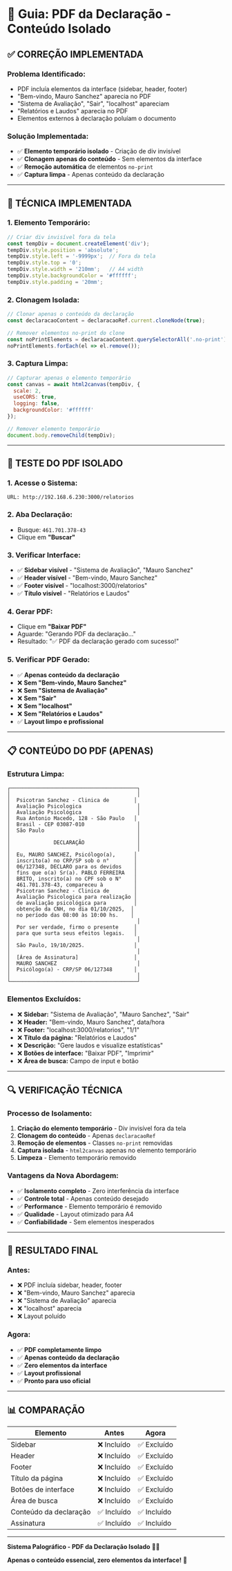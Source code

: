 # 📄 Guia: PDF da Declaração - Conteúdo Isolado

## ✅ CORREÇÃO IMPLEMENTADA

### **Problema Identificado:**
- PDF incluía elementos da interface (sidebar, header, footer)
- "Bem-vindo, Mauro Sanchez" aparecia no PDF
- "Sistema de Avaliação", "Sair", "localhost" apareciam
- "Relatórios e Laudos" aparecia no PDF
- Elementos externos à declaração poluíam o documento

### **Solução Implementada:**
- ✅ **Elemento temporário isolado** - Criação de div invisível
- ✅ **Clonagem apenas do conteúdo** - Sem elementos da interface
- ✅ **Remoção automática** de elementos `no-print`
- ✅ **Captura limpa** - Apenas conteúdo da declaração

---

## 🔧 TÉCNICA IMPLEMENTADA

### **1. Elemento Temporário:**
```javascript
// Criar div invisível fora da tela
const tempDiv = document.createElement('div');
tempDiv.style.position = 'absolute';
tempDiv.style.left = '-9999px';  // Fora da tela
tempDiv.style.top = '0';
tempDiv.style.width = '210mm';   // A4 width
tempDiv.style.backgroundColor = '#ffffff';
tempDiv.style.padding = '20mm';
```

### **2. Clonagem Isolada:**
```javascript
// Clonar apenas o conteúdo da declaração
const declaracaoContent = declaracaoRef.current.cloneNode(true);

// Remover elementos no-print do clone
const noPrintElements = declaracaoContent.querySelectorAll('.no-print');
noPrintElements.forEach(el => el.remove());
```

### **3. Captura Limpa:**
```javascript
// Capturar apenas o elemento temporário
const canvas = await html2canvas(tempDiv, {
  scale: 2,
  useCORS: true,
  logging: false,
  backgroundColor: '#ffffff'
});

// Remover elemento temporário
document.body.removeChild(tempDiv);
```

---

## 🧪 TESTE DO PDF ISOLADO

### **1. Acesse o Sistema:**
```
URL: http://192.168.6.230:3000/relatorios
```

### **2. Aba Declaração:**
- Busque: `461.701.378-43`
- Clique em **"Buscar"**

### **3. Verificar Interface:**
- ✅ **Sidebar visível** - "Sistema de Avaliação", "Mauro Sanchez"
- ✅ **Header visível** - "Bem-vindo, Mauro Sanchez"
- ✅ **Footer visível** - "localhost:3000/relatorios"
- ✅ **Título visível** - "Relatórios e Laudos"

### **4. Gerar PDF:**
- Clique em **"Baixar PDF"**
- Aguarde: "Gerando PDF da declaração..."
- Resultado: "✅ PDF da declaração gerado com sucesso!"

### **5. Verificar PDF Gerado:**
- ✅ **Apenas conteúdo da declaração**
- ❌ **Sem "Bem-vindo, Mauro Sanchez"**
- ❌ **Sem "Sistema de Avaliação"**
- ❌ **Sem "Sair"**
- ❌ **Sem "localhost"**
- ❌ **Sem "Relatórios e Laudos"**
- ✅ **Layout limpo e profissional**

---

## 📋 CONTEÚDO DO PDF (APENAS)

### **Estrutura Limpa:**
```
┌─────────────────────────────────────────┐
│                                         │
│  Psicotran Sanchez - Clinica de        │
│  Avaliação Psicologica                  │
│  Avaliação Psicológica                  │
│  Rua Antonio Macedo, 128 - São Paulo   │
│  Brasil - CEP 03087-010                 │
│  São Paulo                              │
│                                         │
│              DECLARAÇÃO                 │
│                                         │
│  Eu, MAURO SANCHEZ, Psicólogo(a),      │
│  inscrito(a) no CRP/SP sob o n°        │
│  06/127348, DECLARO para os devidos    │
│  fins que o(a) Sr(a). PABLO FERREIRA   │
│  BRITO, inscrito(a) no CPF sob o N°    │
│  461.701.378-43, compareceu à          │
│  Psicotran Sanchez - Clinica de        │
│  Avaliação Psicologica para realização │
│  de avaliação psicológica para         │
│  obtenção da CNH, no dia 01/10/2025,  │
│  no período das 08:00 às 10:00 hs.    │
│                                         │
│  Por ser verdade, firmo o presente     │
│  para que surta seus efeitos legais.   │
│                                         │
│  São Paulo, 19/10/2025.                │
│                                         │
│  [Área de Assinatura]                  │
│  MAURO SANCHEZ                          │
│  Psicólogo(a) - CRP/SP 06/127348       │
│                                         │
└─────────────────────────────────────────┘
```

### **Elementos Excluídos:**
- ❌ **Sidebar:** "Sistema de Avaliação", "Mauro Sanchez", "Sair"
- ❌ **Header:** "Bem-vindo, Mauro Sanchez", data/hora
- ❌ **Footer:** "localhost:3000/relatorios", "1/1"
- ❌ **Título da página:** "Relatórios e Laudos"
- ❌ **Descrição:** "Gere laudos e visualize estatísticas"
- ❌ **Botões de interface:** "Baixar PDF", "Imprimir"
- ❌ **Área de busca:** Campo de input e botão

---

## 🔍 VERIFICAÇÃO TÉCNICA

### **Processo de Isolamento:**
1. **Criação do elemento temporário** - Div invisível fora da tela
2. **Clonagem do conteúdo** - Apenas `declaracaoRef`
3. **Remoção de elementos** - Classes `no-print` removidas
4. **Captura isolada** - `html2canvas` apenas no elemento temporário
5. **Limpeza** - Elemento temporário removido

### **Vantagens da Nova Abordagem:**
- ✅ **Isolamento completo** - Zero interferência da interface
- ✅ **Controle total** - Apenas conteúdo desejado
- ✅ **Performance** - Elemento temporário é removido
- ✅ **Qualidade** - Layout otimizado para A4
- ✅ **Confiabilidade** - Sem elementos inesperados

---

## 🎯 RESULTADO FINAL

### **Antes:**
- ❌ PDF incluía sidebar, header, footer
- ❌ "Bem-vindo, Mauro Sanchez" aparecia
- ❌ "Sistema de Avaliação" aparecia
- ❌ "localhost" aparecia
- ❌ Layout poluído

### **Agora:**
- ✅ **PDF completamente limpo**
- ✅ **Apenas conteúdo da declaração**
- ✅ **Zero elementos da interface**
- ✅ **Layout profissional**
- ✅ **Pronto para uso oficial**

---

## 📊 COMPARAÇÃO

| Elemento | Antes | Agora |
|----------|-------|-------|
| Sidebar | ❌ Incluído | ✅ Excluído |
| Header | ❌ Incluído | ✅ Excluído |
| Footer | ❌ Incluído | ✅ Excluído |
| Título da página | ❌ Incluído | ✅ Excluído |
| Botões de interface | ❌ Incluído | ✅ Excluído |
| Área de busca | ❌ Incluído | ✅ Excluído |
| Conteúdo da declaração | ✅ Incluído | ✅ Incluído |
| Assinatura | ✅ Incluído | ✅ Incluído |

---

**Sistema Palográfico - PDF da Declaração Isolado** 📄✅

**Apenas o conteúdo essencial, zero elementos da interface!** 🎯
